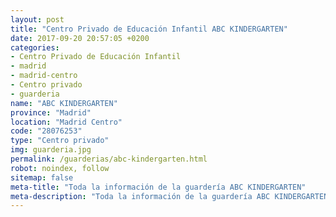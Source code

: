 ```yaml
---
layout: post
title: "Centro Privado de Educación Infantil ABC KINDERGARTEN"
date: 2017-09-20 20:57:05 +0200
categories:
- Centro Privado de Educación Infantil
- madrid
- madrid-centro
- Centro privado
- guarderia
name: "ABC KINDERGARTEN"
province: "Madrid"
location: "Madrid Centro"
code: "28076253"
type: "Centro privado"
img: guarderia.jpg
permalink: /guarderias/abc-kindergarten.html
robot: noindex, follow
sitemap: false
meta-title: "Toda la información de la guardería ABC KINDERGARTEN"
meta-description: "Toda la información de la guardería ABC KINDERGARTEN"
---
```

